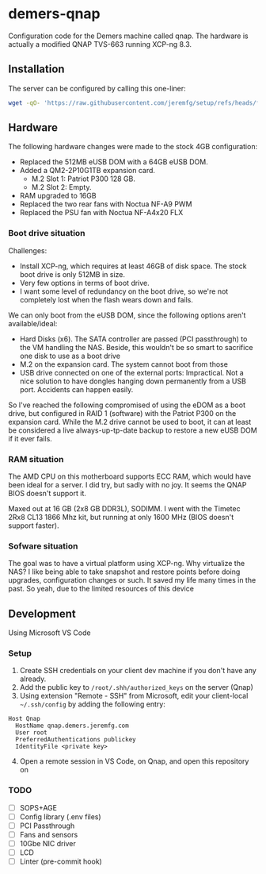 # demers-qnap

Configuration code for the Demers machine called qnap. The hardware is actually a modified QNAP TVS-663 running XCP-ng 8.3.

## Installation
The server can be configured by calling this one-liner:
```bash
wget -qO- 'https://raw.githubusercontent.com/jeremfg/setup/refs/heads/feature/linux-setup/src/setup_git.sh' | bash -s -- git@github.com:homeinfra/demers-qnap.git feature/initial -- ./src/setup.sh
```

## Hardware
The following hardware changes were made to the stock 4GB configuration:

- Replaced the 512MB eUSB DOM with a 64GB eUSB DOM.
- Added a QM2-2P10G1TB expansion card.
  - M.2 Slot 1: Patriot P300 128 GB.
  - M.2 Slot 2: Empty.
- RAM upgraded to 16GB
- Replaced the two rear fans with Noctua NF-A9 PWM
- Replaced the PSU fan with Noctua NF-A4x20 FLX

### Boot drive situation
Challenges:
- Install XCP-ng, which requires at least 46GB of disk space. The stock boot drive is only 512MB in size.
- Very few options in terms of boot drive.
- I want some level of redundancy on the boot drive, so we're not completely lost when the flash wears down and fails.

We can only boot from the eUSB DOM, since the following options aren't available/ideal:
- Hard Disks (x6). The SATA controller are passed (PCI passthrough) to the VM handling the NAS. Beside, this wouldn't be so smart to sacrifice one disk to use as a boot drive
- M.2 on the expansion card. The system cannot boot from those
- USB drive connected on one of the external ports: Impractical. Not a nice solution to have dongles hanging down permanently from a USB port. Accidents can happen easily.

So I've reached the following compromised of using the eDOM as a boot drive, but configured in RAID 1 (software) with the Patriot P300 on the expansion card. While the M.2 drive cannot be used to boot, it can at least be considered a live always-up-tp-date backup to restore a new eUSB DOM if it ever fails.

### RAM situation
The AMD CPU on this motherboard supports ECC RAM, which would have been ideal for a server. I did try, but sadly with no joy. It seems the QNAP BIOS doesn't support it.

Maxed out at 16 GB (2x8 GB DDR3L), SODIMM.
I went with the Timetec 2Rx8 CL13 1866 Mhz kit, but running at only 1600 MHz (BIOS doesn't support faster).

### Sofware situation
The goal was to have a virtual platform using XCP-ng. Why virtualize the NAS? I like being able to take snapshot and restore points before doing upgrades, configuration changes or such. It saved my life many times in the past. So yeah, due to the limited resources of this device

## Development ##
Using Microsoft VS Code

### Setup
1. Create SSH credentials on your client dev machine if you don't have any already.
1. Add the public key to `/root/.shh/authorized_keys` on the server (Qnap)
1. Using extension "Remote - SSH" from Microsoft, edit your client-local `~/.ssh/config` by adding the following entry:
```
Host Qnap
  HostName qnap.demers.jeremfg.com
  User root
  PreferredAuthentications publickey
  IdentityFile <private key>
```
4. Open a remote session in VS Code, on Qnap, and open this repository on 

### TODO

- [ ] SOPS+AGE
- [ ] Config library (.env files)
- [ ] PCI Passthrough
- [ ] Fans and sensors
- [ ] 10Gbe NIC driver
- [ ] LCD
- [ ] Linter (pre-commit hook)

